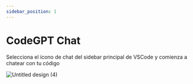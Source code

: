 ```yaml
---
sidebar_position: 1
---
```


# CodeGPT Chat

Selecciona el ícono de chat del sidebar principal de VSCode y comienza a chatear con tu código

![Untitled design (4)](https://user-images.githubusercontent.com/6216945/227110771-71c53663-72da-4a48-9b68-19a7e8783ff8.gif)